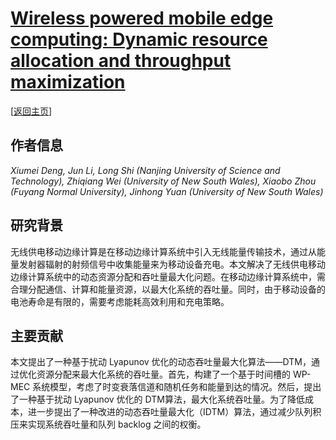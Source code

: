 # [Wireless powered mobile edge computing: Dynamic resource allocation and throughput maximization](https://doi.org/10.1109/TMC.2020.3034479)

\[[返回主页](../../README.md)\]

## 作者信息
*Xiumei Deng, Jun Li, Long Shi (Nanjing University of Science and Technology), Zhiqiang Wei (University of New South Wales), Xiaobo Zhou (Fuyang Normal University), Jinhong Yuan (University of New South Wales)*

## 研究背景
无线供电移动边缘计算是在移动边缘计算系统中引入无线能量传输技术，通过从能量发射器辐射的射频信号中收集能量来为移动设备充电。本文解决了无线供电移动边缘计算系统中的动态资源分配和吞吐量最大化问题。在移动边缘计算系统中，需合理分配通信、计算和能量资源，以最大化系统的吞吐量。同时，由于移动设备的电池寿命是有限的，需要考虑能耗高效利用和充电策略。

## 主要贡献
本文提出了一种基于扰动 Lyapunov 优化的动态吞吐量最大化算法——DTM，通过优化资源分配来最大化系统的吞吐量。首先，构建了一个基于时间槽的 WP-MEC 系统模型，考虑了时变衰落信道和随机任务和能量到达的情况。然后，提出了一种基于扰动 Lyapunov 优化的 DTM算法，最大化系统吞吐量。为了降低成本，进一步提出了一种改进的动态吞吐量最大化（IDTM）算法，通过减少队列积压来实现系统吞吐量和队列 backlog 之间的权衡。